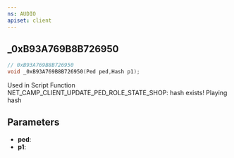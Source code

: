 ```yaml
---
ns: AUDIO
apiset: client
---
```

## _0xB93A769B8B726950

```c
// 0xB93A769B8B726950
void _0xB93A769B8B726950(Ped ped,Hash p1);
```

Used in Script Function NET_CAMP_CLIENT_UPDATE_PED_ROLE_STATE_SHOP: hash exists! Playing hash

## Parameters
* **ped**:
* **p1**: